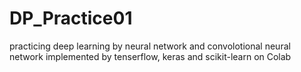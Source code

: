 # DP_Practice01
practicing deep learning by neural network and convolotional neural network implemented by tenserflow, keras and scikit-learn on Colab
